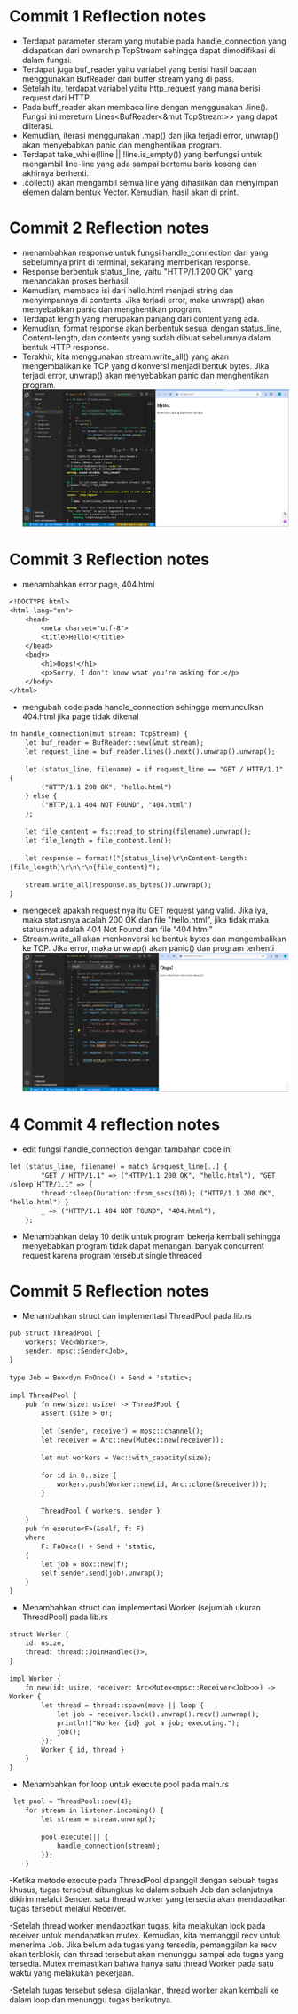 #  Commit 1 Reflection notes
- Terdapat parameter steram yang mutable pada handle_connection yang didapatkan dari ownership TcpStream sehingga dapat dimodifikasi di dalam fungsi.
- Terdapat juga buf_reader yaitu variabel yang berisi hasil bacaan menggunakan BufReader dari buffer stream yang di pass.
- Setelah itu, terdapat variabel  yaitu http_request yang mana berisi request dari HTTP.
- Pada buff_reader akan membaca line dengan menggunakan .line(). Fungsi ini mereturn Lines<BufReader<&mut TcpStream>> yang dapat diiterasi.
- Kemudian, iterasi menggunakan .map() dan jika terjadi error, unwrap() akan menyebabkan panic dan menghentikan program.
- Terdapat take_while(!line || !line.is_empty()) yang berfungsi untuk mengambil line-line yang ada sampai bertemu baris kosong dan akhirnya berhenti.
- .collect() akan mengambil semua line yang dihasilkan dan menyimpan elemen dalam bentuk Vector. Kemudian, hasil akan di print.

# Commit 2 Reflection notes
- menambahkan response untuk fungsi handle_connection dari yang sebelumnya print di terminal, sekarang memberikan response.
- Response berbentuk status_line, yaitu "HTTP/1.1 200 OK" yang menandakan proses berhasil.
- Kemudian, membaca isi dari hello.html menjadi string dan menyimpannya di contents. Jika terjadi error, maka unwrap() akan menyebabkan panic dan menghentikan program.
- Terdapat length yang merupakan panjang dari content yang ada.
- Kemudian, format response akan berbentuk sesuai dengan status_line, Content-length, dan contents yang sudah dibuat sebelumnya dalam bentuk HTTP response.
- Terakhir, kita menggunakan stream.write_all() yang akan mengembalikan ke TCP yang dikonversi menjadi bentuk bytes. Jika terjadi error, unwrap() akan menyebabkan panic dan menghentikan program.
![Commit 2](/images/commit2.png)

# Commit 3 Reflection notes
- menambahkan error page, 404.html
```
<!DOCTYPE html>
<html lang="en">
    <head>
        <meta charset="utf-8">
        <title>Hello!</title>
    </head>
    <body>
        <h1>Oops!</h1>
        <p>Sorry, I don't know what you're asking for.</p>
    </body>
</html>
```

- mengubah code pada handle_connection sehingga memunculkan 404.html jika page tidak dikenal
```
fn handle_connection(mut stream: TcpStream) {
    let buf_reader = BufReader::new(&mut stream);
    let request_line = buf_reader.lines().next().unwrap().unwrap();

    let (status_line, filename) = if request_line == "GET / HTTP/1.1" {
        ("HTTP/1.1 200 OK", "hello.html")
    } else {
        ("HTTP/1.1 404 NOT FOUND", "404.html")
    };

    let file_content = fs::read_to_string(filename).unwrap();
    let file_length = file_content.len();

    let response = format!("{status_line}\r\nContent-Length: {file_length}\r\n\r\n{file_content}");

    stream.write_all(response.as_bytes()).unwrap();
}
```
- mengecek apakah request nya itu GET request yang valid. Jika iya, maka statusnya adalah 200 OK dan file "hello.html", jika tidak maka statusnya adalah 404 Not Found dan file "404.html"
- Stream.write_all akan menkonversi ke bentuk bytes dan mengembalikan ke TCP. Jika error, maka unwrap() akan panic() dan program terhenti
![Commit 3](/images/commit3.png)

# 4 Commit 4 reflection notes
- edit fungsi handle_connection dengan tambahan code ini
```
let (status_line, filename) = match &request_line[..] {
        "GET / HTTP/1.1" => ("HTTP/1.1 200 OK", "hello.html"), "GET /sleep HTTP/1.1" => {
        thread::sleep(Duration::from_secs(10)); ("HTTP/1.1 200 OK", "hello.html") }
        _ => ("HTTP/1.1 404 NOT FOUND", "404.html"),
    };
```
- Menambahkan delay 10 detik untuk program bekerja kembali sehingga menyebabkan program tidak dapat menangani banyak concurrent request karena program tersebut single threaded

# Commit 5 Reflection notes
- Menambahkan struct dan implementasi ThreadPool pada lib.rs
```
pub struct ThreadPool {
    workers: Vec<Worker>,
    sender: mpsc::Sender<Job>,
}

type Job = Box<dyn FnOnce() + Send + 'static>;

impl ThreadPool {
    pub fn new(size: usize) -> ThreadPool {
        assert!(size > 0);

        let (sender, receiver) = mpsc::channel();
        let receiver = Arc::new(Mutex::new(receiver));

        let mut workers = Vec::with_capacity(size);

        for id in 0..size {
            workers.push(Worker::new(id, Arc::clone(&receiver)));
        }

        ThreadPool { workers, sender }
    }
    pub fn execute<F>(&self, f: F)
    where
        F: FnOnce() + Send + 'static,
    {
        let job = Box::new(f);
        self.sender.send(job).unwrap();
    }
}
```
- Menambahkan struct dan implementasi Worker (sejumlah ukuran ThreadPool) pada lib.rs
```
struct Worker {
    id: usize,
    thread: thread::JoinHandle<()>,
}

impl Worker {
    fn new(id: usize, receiver: Arc<Mutex<mpsc::Receiver<Job>>>) -> Worker {
        let thread = thread::spawn(move || loop {
            let job = receiver.lock().unwrap().recv().unwrap();
            println!("Worker {id} got a job; executing.");
            job();
        });
        Worker { id, thread }
    }
}
```

- Menambahkan for loop untuk execute pool pada main.rs
```
 let pool = ThreadPool::new(4);
    for stream in listener.incoming() {
        let stream = stream.unwrap();

        pool.execute(|| {
            handle_connection(stream);
        });
    }
```
-Ketika metode execute pada ThreadPool dipanggil dengan sebuah tugas khusus, tugas tersebut dibungkus ke dalam sebuah Job dan selanjutnya dikirim melalui Sender. satu thread worker yang tersedia akan mendapatkan tugas tersebut melalui Receiver.

-Setelah thread worker mendapatkan tugas, kita melakukan lock pada receiver untuk mendapatkan mutex. Kemudian, kita memanggil recv untuk menerima Job. Jika belum ada tugas yang tersedia, pemanggilan ke recv akan terblokir, dan thread tersebut akan menunggu sampai ada tugas yang tersedia. Mutex memastikan bahwa hanya satu thread Worker pada satu waktu yang melakukan pekerjaan.

-Setelah tugas tersebut selesai dijalankan, thread worker akan kembali ke dalam loop dan menunggu tugas berikutnya.